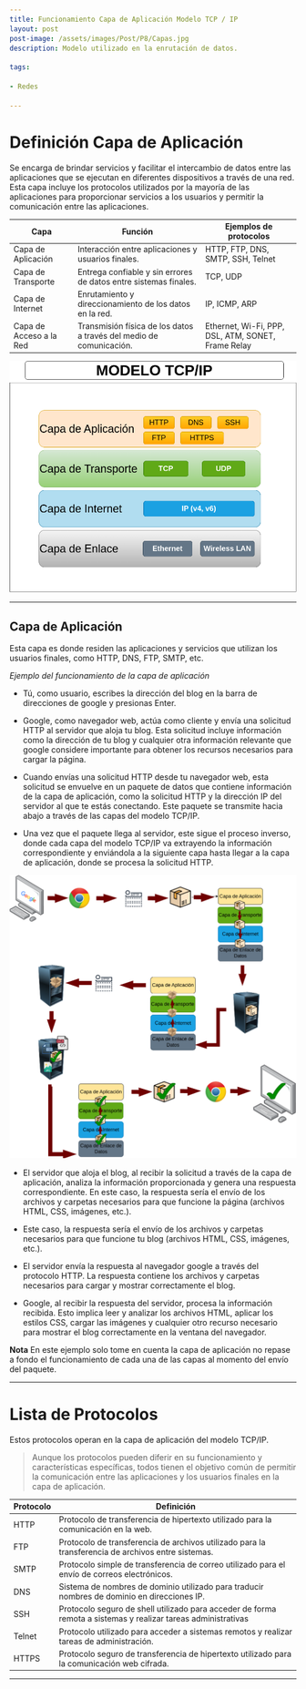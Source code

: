 ```yaml
---
title: Funcionamiento Capa de Aplicación Modelo TCP / IP
layout: post
post-image: /assets/images/Post/P8/Capas.jpg
description: Modelo utilizado en la enrutación de datos.

tags:

- Redes

---
```


# Definición Capa de Aplicación

Se encarga de brindar servicios y facilitar el intercambio de datos entre las aplicaciones que se ejecutan en diferentes dispositivos a través de una red. Esta capa incluye los protocolos utilizados por la mayoría de las aplicaciones para proporcionar servicios a los usuarios y permitir la comunicación entre las aplicaciones.


| Capa                | Función                                                         | Ejemplos de protocolos                                   |
|---------------------|------------------------------------------------------------------|---------------------------------------------------------|
| Capa de Aplicación  | Interacción entre aplicaciones y usuarios finales.               | HTTP, FTP, DNS, SMTP, SSH, Telnet                       |
| Capa de Transporte  | Entrega confiable y sin errores de datos entre sistemas finales. | TCP, UDP                                                |
| Capa de Internet    | Enrutamiento y direccionamiento de los datos en la red.          | IP, ICMP, ARP                                           |
| Capa de Acceso a la Red | Transmisión física de los datos a través del medio de comunicación. | Ethernet, Wi-Fi, PPP, DSL, ATM, SONET, Frame Relay     |


![P8F](/assets/images/Post/P8/Capas.png)


---

## Capa de Aplicación

Esta capa es donde residen las aplicaciones y servicios que utilizan los usuarios finales, como HTTP, DNS, FTP, SMTP, etc. 


_Ejemplo del funcionamiento de la capa de aplicación_

- Tú, como usuario, escribes la dirección del blog en la barra de direcciones de google y presionas Enter.

- Google, como navegador web, actúa como cliente y envía una solicitud HTTP al servidor que aloja tu blog. Esta solicitud incluye información como la dirección de tu blog y cualquier otra información relevante que google considere importante para obtener los recursos necesarios para cargar la página.

- Cuando envías una solicitud HTTP desde tu navegador web, esta solicitud se envuelve en un paquete de datos que contiene información de la capa de aplicación, como la solicitud HTTP y la dirección IP del servidor al que te estás conectando. Este paquete se transmite hacia abajo a través de las capas del modelo TCP/IP.

- Una vez que el paquete llega al servidor, este sigue el proceso inverso, donde cada capa del modelo TCP/IP va extrayendo la información correspondiente y enviándola a la siguiente capa hasta llegar a la capa de aplicación, donde se procesa la solicitud HTTP.

![P8F](/assets/images/Post/P8/P8F.png)

- El servidor que aloja el blog, al recibir la solicitud a través de la capa de aplicación, analiza la información proporcionada y genera una respuesta correspondiente. En este caso, la respuesta sería el envío de los archivos y carpetas necesarios para que funcione la página (archivos HTML, CSS, imágenes, etc.).

- Este caso, la respuesta sería el envío de los archivos y carpetas necesarios para que funcione tu blog (archivos HTML, CSS, imágenes, etc.).

- El servidor envía la respuesta al navegador google a través del protocolo HTTP. La respuesta contiene los archivos y carpetas necesarios para cargar y mostrar correctamente el blog.

- Google, al recibir la respuesta del servidor, procesa la información recibida. Esto implica leer y analizar los archivos HTML, aplicar los estilos CSS, cargar las imágenes y cualquier otro recurso necesario para mostrar el blog correctamente en la ventana del navegador.

**Nota** 
En este ejemplo solo tome en cuenta la capa de aplicación no repase a fondo el funcionamiento de cada una de las capas al momento del envío del paquete. 

---

# Lista de Protocolos

Estos protocolos operan en la capa de aplicación del modelo TCP/IP.

>Aunque los protocolos pueden diferir en su funcionamiento y características específicas, todos tienen el objetivo común de permitir la comunicación entre las aplicaciones y los usuarios finales en la capa de aplicación.


| Protocolo | Definición |
|-----------|------------|
| HTTP      | Protocolo de transferencia de hipertexto utilizado para la comunicación en la web. | 
| FTP       | Protocolo de transferencia de archivos utilizado para la transferencia de archivos entre sistemas. | 
| SMTP      | Protocolo simple de transferencia de correo utilizado para el envío de correos electrónicos. | 
| DNS       | Sistema de nombres de dominio utilizado para traducir nombres de dominio en direcciones IP. | 
| SSH       | Protocolo seguro de shell utilizado para acceder de forma remota a sistemas y realizar tareas administrativas | 
| Telnet    | Protocolo utilizado para acceder a sistemas remotos y realizar tareas de administración. | 
| HTTPS     | Protocolo seguro de transferencia de hipertexto utilizado para la comunicación web cifrada. | 


---



